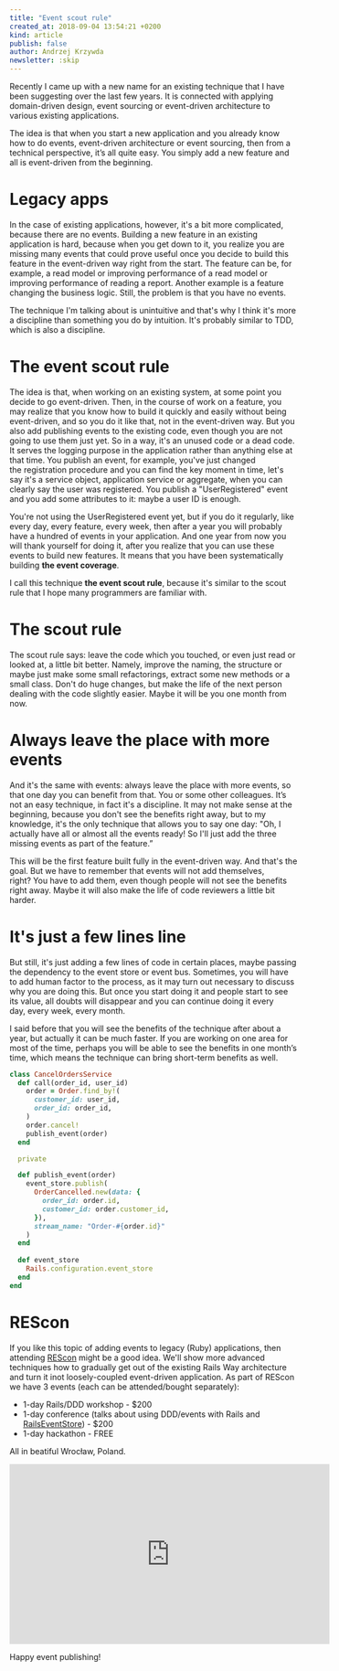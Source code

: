 ```yaml
---
title: "Event scout rule"
created_at: 2018-09-04 13:54:21 +0200
kind: article
publish: false
author: Andrzej Krzywda
newsletter: :skip
---
```


Recently I came up with a new name for an existing technique that I have been suggesting over the last few years. It is connected with applying domain-driven design, event sourcing or event-driven architecture to various existing applications. 

<!-- more -->

The idea is that when you start a new application and you already know how to do events, event-driven architecture or event sourcing, then from a technical perspective, it’s all quite easy. You simply add a new feature and all is event-driven from the beginning. 

# Legacy apps

In the case of existing applications, however, it's a bit more complicated, because there are no events. Building a new feature in an existing application is hard, because when you get down to it, you realize you are missing many events that could prove useful once you decide to build this feature in the event-driven way right from the start. The feature can be, for example, a read model or improving performance of a read model or improving performance of reading a report. Another example is a feature changing the business logic. Still, the problem is that you have no events.

The technique I'm talking about is unintuitive and that's why I think it's more a discipline than something you do by intuition. It's probably similar to TDD, which is also a discipline. 

# The event scout rule

The idea is that, when working on an existing system, at some point you decide to go event-driven. Then, in the course of work on a feature, you may realize that you know how to build it quickly and easily without being event-driven, and so you do it like that, not in the event-driven way. But you also add publishing events to the existing code, even though you are not going to use them just yet. So in a way, it's an unused code or a dead code. It serves the logging purpose in the application rather than anything else at that time. You publish an event, for example, you've just changed the registration procedure and you can find the key moment in time, let's say it's a service object, application service or aggregate, when you can clearly say the user was registered. You publish a "UserRegistered" event and you add some attributes to it: maybe a user ID is enough. 

You're not using the UserRegistered event yet, but if you do it regularly, like every day, every feature, every week, then after a year you will probably have a hundred of events in your application. And one year from now you will thank yourself for doing it, after you realize that you can use these events to build new features. It means that you have been systematically building **the event coverage**.

I call this technique **the event scout rule**, because it's similar to the scout rule that I hope many programmers are familiar with. 

# The scout rule

The scout rule says: leave the code which you touched, or even just read or looked at, a little bit better. Namely, improve the naming, the structure or maybe just make some small refactorings, extract some new methods or a small class. Don't do huge changes, but make the life of the next person dealing with the code slightly easier. Maybe it will be you one month from now.

# Always leave the place with more events

And it's the same with events: always leave the place with more events, so that one day you can benefit from that. You or some other colleagues. It’s not an easy technique, in fact it's a discipline. It may not make sense at the beginning, because you don't see the benefits right away, but to my knowledge, it's the only technique that allows you to say one day: "Oh, I actually have all or almost all the events ready! So I'll just add the three missing events as part of the feature.” 

This will be the first feature built fully in the event-driven way. And that's the goal. But we have to remember that events will not add themselves, right? You have to add them, even though people will not see the benefits right away. Maybe it will also make the life of code reviewers a little bit harder. 

# It's just a few lines line

But still, it's just adding a few lines of code in certain places, maybe passing the dependency to the event store or event bus. Sometimes, you will have to add human factor to the process, as it may turn out necessary to discuss why you are doing this. But once you start doing it and people start to see its value, all doubts will disappear and you can continue doing it every day, every week, every month.

I said before that you will see the benefits of the technique after about a year, but actually it can be much faster. If you are working on one area for most of the time, perhaps you will be able to see the benefits in one month’s time, which means the technique can bring short-term benefits as well.

```ruby
class CancelOrdersService
  def call(order_id, user_id)
    order = Order.find_by!(
      customer_id: user_id,
      order_id: order_id,
    )
    order.cancel!
    publish_event(order)
  end

  private

  def publish_event(order)
    event_store.publish(
      OrderCancelled.new(data: {
        order_id: order.id,
        customer_id: order.customer_id,
      }),
      stream_name: "Order-#{order.id}"
    )
  end
  
  def event_store
    Rails.configuration.event_store
  end
end
```

# REScon

If you like this topic of adding events to legacy (Ruby) applications, then attending [REScon](https://mailchi.mp/arkency/rescon/) might be a good idea. We'll show more advanced techniques how to gradually get out of the existing Rails Way architecture and turn it inot loosely-coupled event-driven application. As part of REScon we have 3 events (each can be attended/bought separately):

- 1-day Rails/DDD workshop - $200
- 1-day conference (talks about using DDD/events with Rails and [RailsEventStore](http://railseventstore.org)) - $200
- 1-day hackathon - FREE

All in beatiful Wrocław, Poland.

<iframe width="560" height="315" src="https://www.youtube.com/embed/tCiLgbHGhnw" frameborder="0" allow="autoplay; encrypted-media" allowfullscreen></iframe>

Happy event publishing! 
